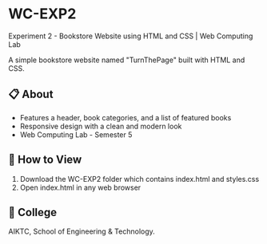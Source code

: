 # WC-EXP2
Experiment 2 - Bookstore Website using HTML and CSS | Web Computing Lab

A simple bookstore website named "TurnThePage" built with HTML and CSS.

## 📋 About
- Features a header, book categories, and a list of featured books
- Responsive design with a clean and modern look
- Web Computing Lab - Semester 5

## 🚀 How to View
1. Download the WC-EXP2 folder which contains index.html and styles.css
2. Open index.html in any web browser

## 🏫 College
AIKTC, School of Engineering & Technology.
